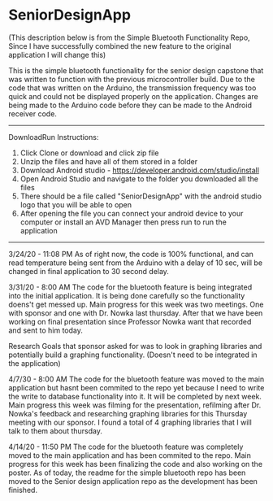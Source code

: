 # SeniorDesignApp

(This description below is from the Simple Bluetooth Functionality Repo, Since I have successfully combined the new feature to the original application I will change this)

This is the simple bluetooth functionality for the senior design capstone that was written to function with the previous 
microcontroller build. 
Due to the code that was written on the Arduino, the transmission frequency was too quick and could not be displayed properly
on the application. 
Changes are being made to the Arduino code before they can be made to the Android receiver code.

--------------------------------------------------------------------------------------------
DownloadRun Instructions:
1. Click Clone or download and click zip file
2. Unzip the files and have all of them stored in a folder
3. Download Android studio - https://developer.android.com/studio/install
4. Open Android Studio and navigate to the folder you downloaded all the files
5. There should be a file called "SeniorDesignApp" with the android studio logo that you will be able to open
6. After opening the file you can connect your android device to your computer or install an AVD Manager then press run to run the application

--------------------------------------------------------------------------------------------

3/24/20 - 11:08 PM 
As of right now, the code is 100% functional, and can read temperature being sent from the Arduino with a delay of 10 sec, will be changed in final application to 30 second delay. 

3/31/20 - 8:00 AM
The code for the bluetooth feature is being integrated into the initial application. It is being done carefully so the functionality doens't get messed up. Main progress for this week was two meetings. One with sponsor and one with Dr. Nowka last thursday. After that we have been working on final presentation since Professor Nowka want that recorded and sent to him today.  

Research Goals that sponsor asked for was to look in graphing libraries and potentially build a graphing functionality. (Doesn't need to be integrated in the application)

4/7/30 - 8:00 AM
The code for the bluetooth feature was moved to the main application but hasnt been commited to the repo yet because I need to write the write to database functionality into it. It will be completed by next week. Main progress this week was filming for the presentation, refilming after Dr. Nowka's feedback and researching graphing libraries for this Thursday meeting with our sponsor. I found a total of 4 graphing libraries that I will talk to them about thursday.

4/14/20 - 11:50 PM
The code for the bluetooth feature was completely moved to the main application and has been commited to the repo. Main progress for this week has been finalizing the code and also working on the poster. As of today, the readme for the simple bluetooth repo has been moved to the Senior design application repo as the development has been finished. 
